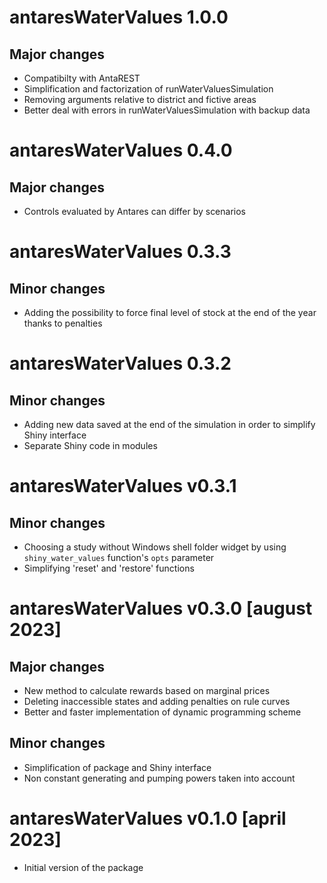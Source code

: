 # antaresWaterValues 1.0.0

## Major changes

* Compatibilty with AntaREST
* Simplification and factorization of runWaterValuesSimulation
* Removing arguments relative to district and fictive areas
* Better deal with errors in runWaterValuesSimulation with backup data

# antaresWaterValues 0.4.0

## Major changes

* Controls evaluated by Antares can differ by scenarios

# antaresWaterValues 0.3.3

## Minor changes

* Adding the possibility to force final level of stock at the end of the year thanks to penalties

# antaresWaterValues 0.3.2

## Minor changes

* Adding new data saved at the end of the simulation in order to simplify Shiny interface
* Separate Shiny code in modules

# antaresWaterValues v0.3.1

## Minor changes

* Choosing a study without Windows shell folder widget by using `shiny_water_values` function's `opts` parameter 
* Simplifying 'reset' and 'restore' functions


# antaresWaterValues v0.3.0 [august 2023]

## Major changes

* New method to calculate rewards based on marginal prices
* Deleting inaccessible states and adding penalties on rule curves
* Better and faster implementation of dynamic programming scheme

## Minor changes

* Simplification of package and Shiny interface
* Non constant generating and pumping powers taken into account


# antaresWaterValues v0.1.0 [april 2023]

* Initial version of the package
